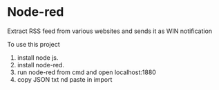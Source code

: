 # Node-red
Extract RSS feed from various websites and sends it as WIN notification

To use this project 
1. install node js.
2. install node-red.
3. run node-red from cmd and open localhost:1880
4. copy JSON txt nd paste in import
